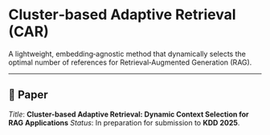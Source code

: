# Cluster‑based Adaptive Retrieval (CAR)

A lightweight, embedding‑agnostic method that dynamically selects the optimal number of references for Retrieval‑Augmented Generation (RAG).

---

## 📄 Paper

*Title*: **Cluster-based Adaptive Retrieval: Dynamic Context Selection for
RAG Applications**
*Status*: In preparation for submission to **KDD 2025**.
